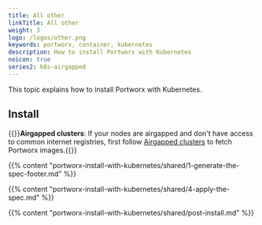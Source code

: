 ```yaml
---
title: All other
linkTitle: All other
weight: 3
logo: /logos/other.png
keywords: portworx, container, kubernetes
description: How to install Portworx with Kubernetes
noicon: true
series2: k8s-airgapped
---
```


This topic explains how to install Portworx with Kubernetes.

## Install

{{<info>}}**Airgapped clusters**: If your nodes are airgapped and don't have access to common internet registries, first follow [Airgapped clusters](/portworx-install-with-kubernetes/on-premise/airgapped) to fetch Portworx images.{{</info>}}

{{% content "portworx-install-with-kubernetes/shared/1-generate-the-spec-footer.md" %}}

{{% content "portworx-install-with-kubernetes/shared/4-apply-the-spec.md" %}}

{{% content "portworx-install-with-kubernetes/shared/post-install.md" %}}
